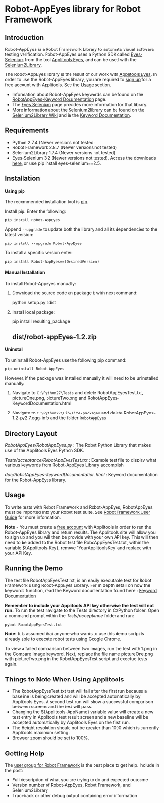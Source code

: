 Robot-AppEyes library for Robot Framework
==================================================


Introduction
------------

Robot-AppEyes is a Robot Framework Library to automate visual software testing verification. Robot-AppEyes uses a Python SDK called [Eyes-Selenium](https://pypi.python.org/pypi/eyes-selenium) from the tool [Applitools Eyes](http://applitools.com/), and can be used with the [Selenium2Library](https://github.com/rtomac/robotframework-selenium2library).

The Robot-AppEyes library is the result of our work with [Applitools Eyes](http://applitools.com/). In order to use the Robot-AppEyes library, you are required to [sign up](https://applitools.com/sign-up/) for a free account with Applitools. See the [Usage](https://github.com/NaviNet/Robot-AppEyes#usage) section.

- Information about Robot-AppEyes keywords can be found on the [RobotAppEyes-Keyword Documentation](http://navinet.github.io/Robot-AppEyes/RobotAppEyes-KeywordDocumentation.html) page.
- The [Eyes Selenium](https://pypi.python.org/pypi/eyes-selenium/2.5) page provides more information for that library.
- More information about the Selenium2library can be found on the [Selenium2Library Wiki](https://github.com/rtomac/robotframework-selenium2library/wiki) and in the [Keyword Documentation](http://rtomac.github.com/robotframework-selenium2library/doc/Selenium2Library.html).

Requirements
------------
* Python 2.7.4 (Newer versions not tested)
* Robot Framework 2.8.7 (Newer versions not tested)
* Selenium2Library 1.7.4 (Newer versions not tested)
* Eyes-Selenium 3.2 (Newer versions not tested). Access the downloads [here](https://pypi.python.org/pypi/eyes-selenium/2.5), or use pip install eyes-selenium==2.5.


Installation
------------
#### Using pip ####

The recommended installation tool is [pip](http://pip-installer.org).

Install pip.
Enter the following:

    pip install Robot-AppEyes

Append ``--upgrade`` to update both the library and all 
its dependencies to the latest version:

    pip install --upgrade Robot-AppEyes

To install a specific version enter:

    pip install Robot-AppEyes==(DesiredVersion)

#### Manual Installation ####

To install Robot-Appeyes manually:
   1) Download the source code an package it with next command:

        python setup.py sdist

   2) Install local package:

        pip install resulting_package
        ## dist/robot-appEyes-1.2.zip

#### Uninstall ####

To uninstall Robot-AppEyes use the following pip command: 

    pip uninstall Robot-AppEyes

However, if the package was installed manually it will need to be uninstalled manually:

1) Navigate to ``C:\Python27\Tests`` and delete RobotAppEyesTest.txt, pictureOne.png, pictureTwo.png and RobotAppEyes-KeywordDocumentation.html

2) Navigate to ``C:\Python27\Lib\site-packages`` and delete RobotAppEyes-1.2-py2.7.egg-info and the folder ``RobotAppEyes``

Directory Layout
----------------

*RobotAppEyes/RobotAppEyes.py* :
    The Robot Python Library that makes use of the Applitools Eyes Python SDK.

*Tests/acceptance/RobotAppEyesTest.txt* :
    Example test file to display what various keywords from Robot-AppEyes Library accomplish

*doc/RobotAppEyes-KeywordDocumentation.html* :
    Keyword documentation for the Robot-AppEyes library.


Usage
-----

To write tests with Robot Framework and Robot-AppEyes, 
RobotAppEyes must be imported into your Robot test suite.
See [Robot Framework User Guide](http://code.google.com/p/robotframework/wiki/UserGuide) for more information.


**Note** - You must create a [free account](https://applitools.com/sign-up/) with Applitools in order to run the 
            Robot-AppEyes library and return results. The Applitools site will
            allow you to sign up and you will then be provide with your own API key.
            This will then need to be added to the Robot test file RoboAppEyesTest.txt,
            within the variable ${Applitools-Key}, remove 'YourApplitoolsKey' and replace with your API Key.


Running the Demo
----------------

The test file RobotAppEyesTest.txt, is an easily executable test for Robot Framework using Robot-AppEyes Library. 
For in depth detail on how the keywords function, read the Keyword documentation found here : [Keyword Documentation](http://navinet.github.io/Robot-AppEyes/RobotAppEyes-KeywordDocumentation.html)

**Remember to include your Applitools API key otherwise the
test will not run.** To run the test navigate to the Tests directory in C:\Python folder. Open a command prompt within the *Tests/acceptance* folder and run:

    pybot RobotAppEyesTest.txt

**Note:** It is assumed that anyone who wants to use this demo script is already able to execute robot tests using Google Chrome.

To view a failed comparison between two images, run the test with 1.png in the Compare Image keyword. Next, replace the file name pictureOne.png with pictureTwo.png in the RobotAppEyesTest script and exectue tests again.


Things to Note When Using Applitools
-----------------------------------

* The RobotAppEyesTest.txt test will fail after the first run because a baseline is being created and will be accepted automatically by Applitools Eyes. A second test run will show a successful comparison between screens and the test will pass.
* Changing the ${Applitools-AppName} variable value will create a new test entry in Applitools test result screen and a new baseline will be accepted automatically by Applitools Eyes on the first run.
* The Height resolution should not be greater than 1000 which is currently Applitools maximum setting.
* Browser zoom should be set to 100%.


Getting Help
------------
The [user group for Robot Framework](http://groups.google.com/group/robotframework-users) is the best place to get help. Include in the post:

- Full description of what you are trying to do and expected outcome
- Version number of Robot-AppEyes, Robot Framework, and Selenium2Library
- Traceback or other debug output containing error information